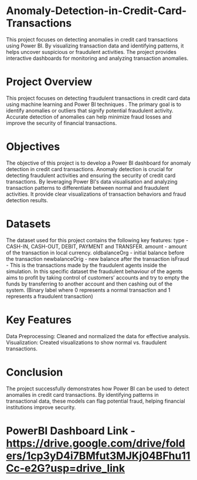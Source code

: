 # Anomaly-Detection-in-Credit-Card-Transactions
This project focuses on detecting anomalies in credit card transactions using Power BI. By visualizing transaction data and identifying patterns, it helps uncover suspicious or fraudulent activities. The project provides interactive dashboards for monitoring and analyzing transaction anomalies.

# Project Overview
This project focuses on detecting fraudulent transactions in credit card data using machine learning and Power BI techniques . The primary goal is to identify anomalies or outliers that signify potential fraudulent activity. Accurate detection of anomalies can help minimize fraud losses and improve the security of financial transactions.

# Objectives
The objective of this project is to develop a Power BI dashboard for anomaly detection in credit card transactions. Anomaly detection is crucial for detecting fraudulent activities and ensuring the security of credit card transactions. By leveraging Power BI's data visualisation and analyzing transaction patterns to differentiate between normal and fraudulent activities. It provide clear visualizations of transaction behaviors and fraud detection results. 

# Datasets
The dataset used for this project contains the following key features:
type - CASH-IN, CASH-OUT, DEBIT, PAYMENT and TRANSFER.
amount - amount of the transaction in local currency.
oldbalanceOrg - initial balance before the transaction
newbalanceOrig - new balance after the transaction
isFraud - This is the transactions made by the fraudulent agents inside the simulation. In this specific dataset the fraudulent behaviour of the agents aims to profit by taking control of customers’ accounts and try to empty the funds by transferring to another account and then cashing out of the system. (Binary label where 0 represents a normal transaction and 1 represents a fraudulent transaction)

# Key Features
Data Preprocessing: Cleaned and normalized the data for effective analysis.
Visualization: Created visualizations to show normal vs. fraudulent transactions.

# Conclusion
The project successfully demonstrates how Power BI can be used to detect anomalies in credit card transactions. By identifying patterns in transactional data, these models can flag potential fraud, helping financial institutions improve security.


# PowerBI Dashboard Link - https://drive.google.com/drive/folders/1cp3yD4i7BMfut3MJKj04BFhu11Cc-e2G?usp=drive_link
